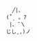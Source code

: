 

                            ╱|、
                          (˚ˎ 。7  
                           |、˜〵          
                          じしˍ,)ノ
